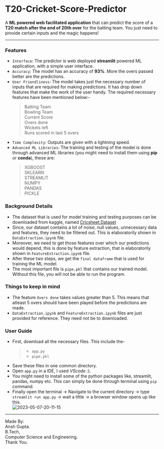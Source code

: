 # T20-Cricket-Score-Predictor
A **ML powered web facilitated application** that can predict the score of a **T20 match after the end of 20th over** for the batting team. You just need to provide certain inputs and the magic happens!
<hr>

### Features
* `Interface`: The predictor is web deployed **streamlit** powered ML application, with a simple user interface. 
* `Accuracy`: The model has an accuracy of **93%**. More the overs passed better are the predictions.
* `User Friendliness`: The model takes just the necessary number of inputs that are required for making predictions. It has drop down features that make the work of the user handy. The required necessary features have been mentioned below:-
  > Batting Team <br>
  > Bowling Team <br>
  > Current Score <br>
  > Overs done <br>
  > Wickets left <br>
  > Runs scored in last 5 overs <br>
* `Time Complexity`: Outputs are given with a lightning speed.
* `Advanced ML Libraries`: The training and testing of the model is done through advanced ML libraries (you might need to install them using **pip** or **conda**), these are:
  > XGBOOST <br>
  > SKLEARN <br>
  > STREAMLIT <br>
  > NUMPY <br>
  > PANDAS <br>
  > PICKLE <br>

### Background Details
* The dataset that is used for model training and testing purposes can be downloaded from kaggle, named [Cricsheet Dataset]([www.google.com](https://www.kaggle.com/datasets/veeralakrishna/cricsheet-a-retrosheet-for-cricket))
* Since, our dataset contains a lot of noise, null values, unnecessary data and features, they need to be filtered out. This is elaboratorily shown in `DataExtraction.ipynb` file.
* Moreover, we need to get those features over which our predictions would depend, this is done by feature extraction, that is elaboratorily shown in `FeatureExtraction.ipynb` file.
* After these two steps, we get the `final dataframe` that is used for training the ML model.
* The most important file is `pipe.pkl` that contains our trained model. Without this file, you will not be able to run the program.

### Things to keep in mind
* The feature `Overs done` takes values greater than 5. This means that atleast 5 overs should have been played before the predictions are made.
* `DataExtraction.ipynb` and `FeatureExtraction.ipynb` files are just provided for reference. They need not be to downloaded.

### User Guide
* First, download all the necessary files. This include the-
  > * `app.py`
  > * `pipe.pkl`
* Save these files in one common directory.
* Open `app.py` in a IDE, I used *VScode* :).
* You might need to install some of the python packages like, streamlit, pandas, numpy etc. This can simply be done through terminal using `pip` command.
* Finally open the terminal -> Navigate to the current directory -> type `streamlit run app.py` -> wait a little -> a browser window opens up like this.<br>
![2023-05-07-20-11-15](https://user-images.githubusercontent.com/84438495/236684514-ffa5eb5e-4c75-48f5-a64d-7a5e704961e4.png)

---
Made By: <br>
Ansh Gupta. <br>
B.Tech, <br>
Computer Science and Engineering. <br>
Thank You.
